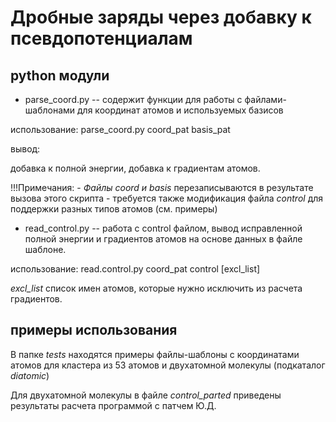 # Дробные заряды через добавку к псевдопотенциалам

## python модули

+ parse\_coord.py  -- содержит функции для работы с файлами-шаблонами для координат атомов и используемых базисов

использование:
        parse_coord.py coord_pat basis_pat

вывод:

добавка к полной энергии, добавка к градиентам атомов. 

!!!Примечания:
    - *Файлы coord и basis* перезаписываются в результате вызова этого скрипта
    - требуется также модификация файла *control* для поддержки разных типов атомов (см. примеры)

+ read\_control.py -- работа с control файлом, вывод исправленной полной энергии и градиентов атомов на основе данных в файле шаблоне.

использование:
        read.control.py coord_pat control [excl_list]

*excl\_list* список имен атомов, которые нужно исключить из расчета градиентов.


## примеры использования

В папке *tests* находятся примеры файлы-шаблоны с координатами атомов для кластера из 53 атомов  и двухатомной молекулы (подкаталог *diatomic*)

Для двухатомной молекулы в файле *сontrol\_parted* приведены результаты расчета программой с патчем Ю.Д.

